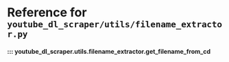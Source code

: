 # Reference for <small>`youtube_dl_scraper/utils/filename_extractor.py`</small>


#### ::: youtube_dl_scraper.utils.filename_extractor.get_filename_from_cd
<!--    options:
        show_root_heading: false-->

<br><br>
